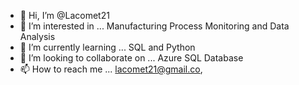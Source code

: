- 👋 Hi, I’m @Lacomet21
- 👀 I’m interested in ... Manufacturing Process Monitoring and Data Analysis 
- 🌱 I’m currently learning ... SQL and Python  
- 💞️ I’m looking to collaborate on ... Azure SQL Database  
- 📫 How to reach me ... lacomet21@gmail.co,

<!---
Lacomet21/Lacomet21 is a ✨ special ✨ repository because its `README.md` (this file) appears on your GitHub profile.
You can click the Preview link to take a look at your changes.
--->
